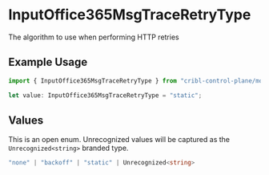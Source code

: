 # InputOffice365MsgTraceRetryType

The algorithm to use when performing HTTP retries

## Example Usage

```typescript
import { InputOffice365MsgTraceRetryType } from "cribl-control-plane/models";

let value: InputOffice365MsgTraceRetryType = "static";
```

## Values

This is an open enum. Unrecognized values will be captured as the `Unrecognized<string>` branded type.

```typescript
"none" | "backoff" | "static" | Unrecognized<string>
```